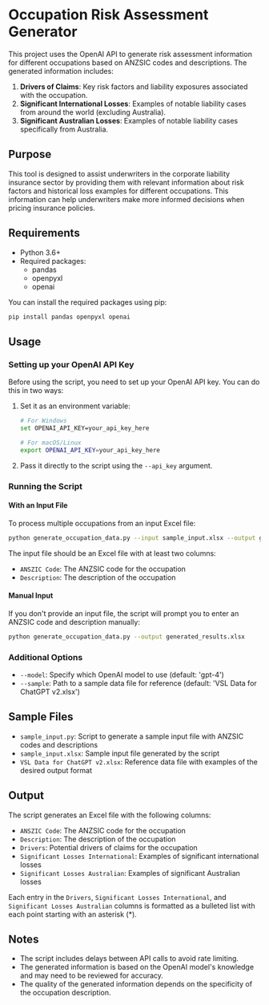 # Occupation Risk Assessment Generator

This project uses the OpenAI API to generate risk assessment information for different occupations based on ANZSIC codes and descriptions. The generated information includes:

1. **Drivers of Claims**: Key risk factors and liability exposures associated with the occupation.
2. **Significant International Losses**: Examples of notable liability cases from around the world (excluding Australia).
3. **Significant Australian Losses**: Examples of notable liability cases specifically from Australia.

## Purpose

This tool is designed to assist underwriters in the corporate liability insurance sector by providing them with relevant information about risk factors and historical loss examples for different occupations. This information can help underwriters make more informed decisions when pricing insurance policies.

## Requirements

- Python 3.6+
- Required packages:
  - pandas
  - openpyxl
  - openai

You can install the required packages using pip:

```bash
pip install pandas openpyxl openai
```

## Usage

### Setting up your OpenAI API Key

Before using the script, you need to set up your OpenAI API key. You can do this in two ways:

1. Set it as an environment variable:
   ```bash
   # For Windows
   set OPENAI_API_KEY=your_api_key_here
   
   # For macOS/Linux
   export OPENAI_API_KEY=your_api_key_here
   ```

2. Pass it directly to the script using the `--api_key` argument.

### Running the Script

#### With an Input File

To process multiple occupations from an input Excel file:

```bash
python generate_occupation_data.py --input sample_input.xlsx --output generated_results.xlsx
```

The input file should be an Excel file with at least two columns:
- `ANSZIC Code`: The ANZSIC code for the occupation
- `Description`: The description of the occupation

#### Manual Input

If you don't provide an input file, the script will prompt you to enter an ANZSIC code and description manually:

```bash
python generate_occupation_data.py --output generated_results.xlsx
```

### Additional Options

- `--model`: Specify which OpenAI model to use (default: 'gpt-4')
- `--sample`: Path to a sample data file for reference (default: 'VSL Data for ChatGPT v2.xlsx')

## Sample Files

- `sample_input.py`: Script to generate a sample input file with ANZSIC codes and descriptions
- `sample_input.xlsx`: Sample input file generated by the script
- `VSL Data for ChatGPT v2.xlsx`: Reference data file with examples of the desired output format

## Output

The script generates an Excel file with the following columns:
- `ANSZIC Code`: The ANZSIC code for the occupation
- `Description`: The description of the occupation
- `Drivers`: Potential drivers of claims for the occupation
- `Significant Losses International`: Examples of significant international losses
- `Significant Losses Australian`: Examples of significant Australian losses

Each entry in the `Drivers`, `Significant Losses International`, and `Significant Losses Australian` columns is formatted as a bulleted list with each point starting with an asterisk (*).

## Notes

- The script includes delays between API calls to avoid rate limiting.
- The generated information is based on the OpenAI model's knowledge and may need to be reviewed for accuracy.
- The quality of the generated information depends on the specificity of the occupation description. 